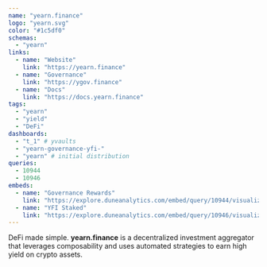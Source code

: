 ```yaml
---
name: "yearn.finance"
logo: "yearn.svg"
color: "#1c5df0"
schemas:
  - "yearn"
links:
  - name: "Website"
    link: "https://yearn.finance"
  - name: "Governance"
    link: "https://ygov.finance"
  - name: "Docs"
    link: "https://docs.yearn.finance"
tags:
  - "yearn"
  - "yield"
  - "DeFi"
dashboards:
  - "t_1" # yvaults
  - "yearn-governance-yfi-"
  - "yearn" # initial distribution
queries:
  - 10944
  - 10946
embeds:
  - name: "Governance Rewards"
    link: "https://explore.duneanalytics.com/embed/query/10944/visualization/21741?api_key=TH1oOoZAZCKqx1bNoASR7FR0GLI7NwoIrVgnMqX7"
  - name: "YFI Staked"
    link: "https://explore.duneanalytics.com/embed/query/10946/visualization/21746?api_key=x5bQnZwZpYq6HYoWAeM3XL9TB5QA5ewIK3pPRwXu"
---
```


DeFi made simple. **yearn.finance** is a decentralized investment aggregator that leverages composability and uses automated strategies to earn high yield on crypto assets.
